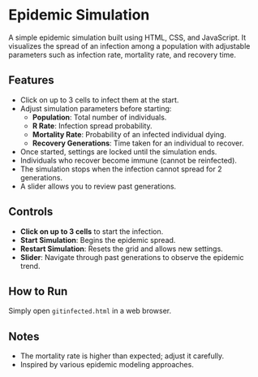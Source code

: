 # Epidemic Simulation

A simple epidemic simulation built using HTML, CSS, and JavaScript. It visualizes the spread of an infection among a population with adjustable parameters such as infection rate, mortality rate, and recovery time.

## Features
- Click on up to 3 cells to infect them at the start.
- Adjust simulation parameters before starting:
  - **Population**: Total number of individuals.
  - **R Rate**: Infection spread probability.
  - **Mortality Rate**: Probability of an infected individual dying.
  - **Recovery Generations**: Time taken for an individual to recover.
- Once started, settings are locked until the simulation ends.
- Individuals who recover become immune (cannot be reinfected).
- The simulation stops when the infection cannot spread for 2 generations.
- A slider allows you to review past generations.

## Controls
- **Click on up to 3 cells** to start the infection.
- **Start Simulation**: Begins the epidemic spread.
- **Restart Simulation**: Resets the grid and allows new settings.
- **Slider**: Navigate through past generations to observe the epidemic trend.

## How to Run
Simply open `gitinfected.html` in a web browser.

## Notes
- The mortality rate is higher than expected; adjust it carefully.
- Inspired by various epidemic modeling approaches.

